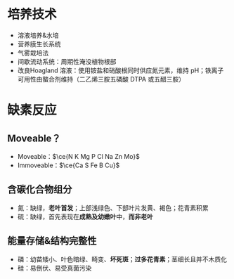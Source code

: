# 培养技术
- 溶液培养&水培
- 营养膜生长系统
- 气雾栽培法
- 间歇流动系统：周期性淹没植物根部
- 改良Hoagland 溶液：使用铵盐和硝酸根同时供应氮元素，维持 pH；铁离子可用性由螯合剂维持（二乙烯三胺五磷酸 DTPA 或五醋三胺）

# 缺素反应
## Moveable？
- Moveable：$\ce{N K Mg P Cl Na Zn Mo}$
- Immoveable：$\ce{Ca S Fe B Cu}$
## 含碳化合物组分
- 氮：缺绿，**老叶首发**；上部浅绿色、下部叶片发黄、褐色；花青素积累
- 硫：缺绿，首先表现在**成熟及幼嫩叶**中，**而非老叶**
## 能量存储&结构完整性
- 磷：幼苗矮小、叶色暗绿、畸变、**坏死斑**；**过多花青素**；茎细长且并不木质化
- 硅：易倒伏、易受真菌污染